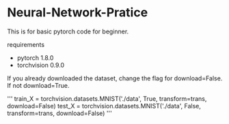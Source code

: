 # Neural-Network-Pratice

This is for basic pytorch code for beginner.

requirements
- pytorch 1.8.0
- torchvision 0.9.0

If you already downloaded the dataset, change the flag for download=False. If not download=True.

'''
train_X = torchvision.datasets.MNIST('./data', True, transform=trans, download=False)
test_X = torchvision.datasets.MNIST('./data', False, transform=trans, download=False)
'''
